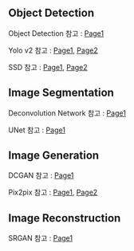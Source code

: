 ## Object Detection
Object Detection 참고
: [Page1](https://herbwood.tistory.com/)

Yolo v2 참고
: [Page1](https://89douner.tistory.com/93), [Page2](https://dhhwang89.tistory.com/136)

SSD 참고
: [Page1](https://herbwood.tistory.com/15), [Page2](https://89douner.tistory.com/94?category=878735)

## Image Segmentation
Deconvolution Network 참고
: [Page1](https://noteforstudy.tistory.com/entry/Learning-Deconvolution-Network-for-Semantic-Segmentation-%EB%85%BC%EB%AC%B8-%EB%A6%AC%EB%B7%B0)

UNet 참고
: [Page1](https://joungheekim.github.io/2020/09/28/paper-review/)

## Image Generation
DCGAN 참고
: [Page1](http://jaejunyoo.blogspot.com/2017/02/deep-convolutional-gan-dcgan-1.html)

Pix2pix 참고
: [Page1](https://di-bigdata-study.tistory.com/8), [Page2](https://medium.com/humanscape-tech/paper-review-pix2pix-20418569e0c1)

## Image Reconstruction
SRGAN 참고
: [Page1](https://dydeeplearning.tistory.com/2)
